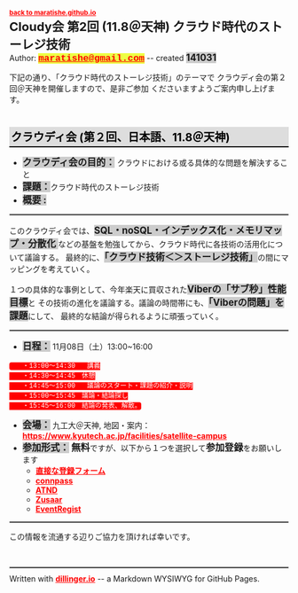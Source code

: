 <style> 
em { font-size:larger; font-weight: bold; font-style: normal; text-decoration: none; } 
strong { font-size:larger; font-weight: bold; text-decoration: none; }
h1 { margin: 40px 0px 8px 0px; font-size: 20px; font-weight: bold; color: #000; padding: 3px 3px; border-bottom: 2px solid #000; background-color: #ddd;}
em code { background-color:#555; color:#fff; padding: 2px; padding-left: 4px; padding-right: 4px; border-radius: 4px; font-family: courier; }
code { background-color:#f00; color:#fff; padding: 2px; padding-left: 4px; padding-right: 4px; border-radius: 4px; font-family: courier; }
hr { border: 1px solid #999; margin: 5px 0px 10px; }
blockquote { border-left: 2px solid #555; margin: 5px 0px 5px 20px; padding: 3px 5px; color: #36A; }
a { color:#f00; font-weight: bold; text-decoration: underline; }
hdr { font-size: 22px; font-weight: bold; display:block;} /* headers */
pass { font-size: 14px; font-weight: bold; background-color:#49F; color:#fff; padding: 2px; padding-left: 4px; padding-right: 4px; border-radius: 4px;} /* passwords */
uline { font-size:larger; font-weight: bold; font-style: normal; text-decoration: none; background-color:#ccc; }
tr { display: block; position: relative; clear: both; height: 3px; }
img { width: 60%; float: right; height: auto; border:0px; }
s1 { font-size:larger; font-weight: bold; font-style: normal; text-decoration: none; background-color:#ccc; }
s2 { font-size:larger; font-weight: bold; font-style: normal; text-decoration: none; background-color:#EF4; font-family: courier; } /* courier yellow bg */
</style>

<span style="font-size:smaller;">[back to maratishe.github.io](http://maratishe.github.io/)</span>
<hdr>Cloudy会 第2回 (11.8＠天神)  クラウド時代のストーレジ技術</hdr>
Author: <s2>maratishe@gmail.com</s2> -- created <s1>141031</s1>


下記の通り、「クラウド時代のストーレジ技術」のテーマで
クラウディ会の第２回＠天神を開催しますので、是非ご参加
くださいますようご案内申し上げます。


クラウディ会 (第２回、日本語、11.8＠天神)
=================================

 *  <s1>クラウディ会の目的：</s1> クラウドにおける或る具体的な問題を解決すること
 *  <s1>課題：</s1>クラウド時代のストーレジ技術
 *  <s1>概要 :</s1>
---
このクラウディ会では、<s1>SQL・noSQL・インデックス化・メモリマップ・分散化
</s1>などの基盤を勉強してから、クラウド時代に各技術の活用化について議論する。
最終的に、<s1>「クラウド技術＜＞ストーレジ技術」</s1>の間にマッピングを考えていく。

１つの具体的な事例として、今年楽天に買収された<s1>Viberの「サブ秒」性能目標</s1>と
その技術の進化を議論する。議論の時間帯にも、<s1>「Viberの問題」を課題</s1>にして、
最終的な結論が得られるように頑張っていく。

---

 * <s1>日程：</s1> 11月08日（土）13:00~16:00
```
　　・13:00～14:30   講義
　　・14:30～14:45　休憩
　　・14:45～15:00   議論のスタート・課題の紹介・説明
　　・15:00～15:45　議論・結論探し
　　・15:45～16:00　結論の発表、解散。
```

 * <s1>会場：</s1> 九工大＠天神, 地図・案内：https://www.kyutech.ac.jp/facilities/satellite-campus
 * <s1> 参加形式：</s1> **無料**ですが、以下から１つを選択して**参加登録**をお願いします
　　　　　
    * [直接な登録フォーム](http://goo.gl/forms/SdPZYn5R3v)
    * [connpass](http://cloudy.connpass.com/event/9427)
    * [ATND](https://atnd.org/events/58623)
    * [Zusaar](http://www.zusaar.com/event/8727003)
    * [EventRegist](http://eventregist.com/e/cloudy141108)

---
この情報を流通する辺りご協力を頂ければ幸いです。


<br><hr>
 Written with [dillinger.io](http://dillinger.io) -- a Markdown WYSIWYG for GitHub Pages.
